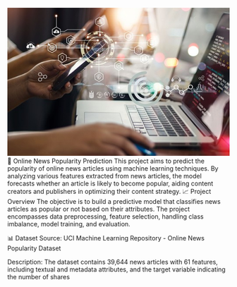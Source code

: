 ![Description of the Image](https://github.com/RVM41/Capstone-Project-DSML/blob/main/c1cqinsf.png)
📰 Online News Popularity Prediction
This project aims to predict the popularity of online news articles using machine learning techniques. By analyzing various features extracted from news articles, the model forecasts whether an article is likely to become popular, aiding content creators and publishers in optimizing their content strategy.
📈 Project Overview
The objective is to build a predictive model that classifies news articles as popular or not based on their attributes. The project encompasses data preprocessing, feature selection, handling class imbalance, model training, and evaluation.​

📊 Dataset
Source: UCI Machine Learning Repository - Online News Popularity Dataset

Description: The dataset contains 39,644 news articles with 61 features, including textual and metadata attributes, and the target variable indicating the number of shares
